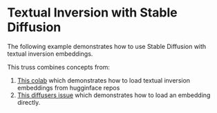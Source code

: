 # Textual Inversion with Stable Diffusion

The following example demonstrates how to use Stable Diffusion with 
textual inversion embeddings.

This truss combines concepts from:
1. [This colab](https://colab.research.google.com/github/huggingface/notebooks/blob/main/diffusers/stable_conceptualizer_inference.ipynb#scrollTo=JkIeuLEfqi-g) which demonstrates how to load textual inversion embeddings from hugginface repos
2. [This diffusers issue](https://github.com/huggingface/diffusers/issues/3097#issuecomment-1516138396) which demonstrates how to load an embedding directly.

